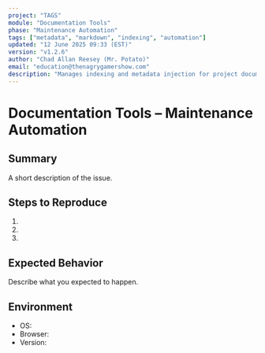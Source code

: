 ```yaml
---
project: "TAGS"
module: "Documentation Tools"
phase: "Maintenance Automation"
tags: ["metadata", "markdown", "indexing", "automation"]
updated: "12 June 2025 09:33 (EST)"
version: "v1.2.6"
author: "Chad Allan Reesey (Mr. Potato)"
email: "education@thenagrygamershow.com"
description: "Manages indexing and metadata injection for project documentation."
---
```


# Documentation Tools – Maintenance Automation
<!--
Project: DevOnboarder
File: ISSUE_TEMPLATE.md
Purpose: Basic issue template for bug reports and feature requests
Updated: 04 Jun 2025
Version: v1.0.0
-->

## Summary
A short description of the issue.

## Steps to Reproduce
1. 
2. 
3. 

## Expected Behavior
Describe what you expected to happen.

## Environment
- OS:
- Browser:
- Version:

